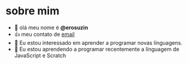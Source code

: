 # sobre mim

- 👋 olá meu nome é **@erosuzin**
- 👍 meu contato de [email](lucas.suzin@escola.pr.gov.br)
- 👀 Eu estou interessado em aprender a programar novas línguagens.
- 🌱 Eu estou aprendendo a programar recentemente a línguagem de JavaScript e Scratch 
